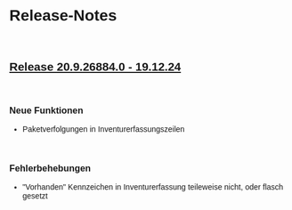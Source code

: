 <style>
body {
    font-family: "Century Gothic", "CenturyGothic", "AppleGothic", sans-serif;
}
h2 {
    font-weight: bold;
    text-decoration: underline;
}

@media print {
    .no-print {
        display: none !important;
    }
}
</style>

<div class="no-print">

# Release-Notes

<br>

## Release 20.9.26884.0 - 19.12.24 

<br>

### Neue Funktionen

- Paketverfolgungen in Inventurerfassungszeilen

<br>

### Fehlerbehebungen

- "Vorhanden" Kennzeichen in Inventurerfassung teileweise nicht, oder flasch gesetzt

</div>